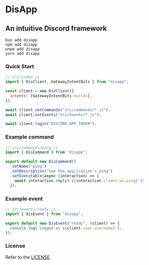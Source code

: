 # DisApp

## An intuitive Discord framework

```sh-session
bun add disapp
npm add disapp
pnpm add disapp
yarn add disapp
```

### Quick Start

```js
// src/index.js
import { DisClient, GatewayIntentBits } from "disapp";

const client = new DisClient({
  intents: [GatewayIntentBits.Guilds],
});

await client.setCommands("src/commands/*.js");
await client.setEvents("src/events/*.js");

await client.login("DISCORD_APP_TOKEN");
```

### Example command

```ts
// src/commands/ping.js
import { DisCommand } from "disapp";

export default new DisCommand()
  .setName("ping")
  .setDescription("See the application's ping")
  .setExecutable(async (interaction) => {
    await interaction.reply(`${interaction.client.ws.ping}`);
  });
```

### Example event

```ts
// src/events/ready.js
import { DisEvent } from "disapp";

export default new DisEvent("ready", (client) => {
  console.log(`Logged as ${client.user.username}`);
});
```

### License

Refer to the [LICENSE](LICENSE).
